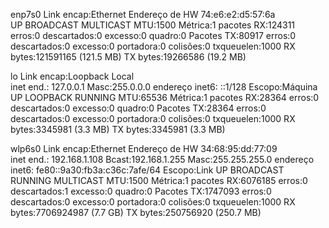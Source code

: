 
enp7s0    Link encap:Ethernet  Endereço de HW 74:e6:e2:d5:57:6a  
          UP BROADCAST MULTICAST  MTU:1500  Métrica:1
          pacotes RX:124311 erros:0 descartados:0 excesso:0 quadro:0
          Pacotes TX:80917 erros:0 descartados:0 excesso:0 portadora:0
          colisões:0 txqueuelen:1000 
          RX bytes:121591165 (121.5 MB) TX bytes:19266586 (19.2 MB)

lo        Link encap:Loopback Local  
          inet end.: 127.0.0.1  Masc:255.0.0.0
          endereço inet6: ::1/128 Escopo:Máquina
          UP LOOPBACK RUNNING  MTU:65536  Métrica:1
          pacotes RX:28364 erros:0 descartados:0 excesso:0 quadro:0
          Pacotes TX:28364 erros:0 descartados:0 excesso:0 portadora:0
          colisões:0 txqueuelen:1000 
          RX bytes:3345981 (3.3 MB) TX bytes:3345981 (3.3 MB)

wlp6s0    Link encap:Ethernet  Endereço de HW 34:68:95:dd:77:09  
          inet end.: 192.168.1.108  Bcast:192.168.1.255  Masc:255.255.255.0
          endereço inet6: fe80::9a30:fb3a:c36c:7afe/64 Escopo:Link
          UP BROADCAST RUNNING MULTICAST  MTU:1500  Métrica:1
          pacotes RX:6076185 erros:0 descartados:1 excesso:0 quadro:0
          Pacotes TX:1747093 erros:0 descartados:0 excesso:0 portadora:0
          colisões:0 txqueuelen:1000 
          RX bytes:7706924987 (7.7 GB) TX bytes:250756920 (250.7 MB)

